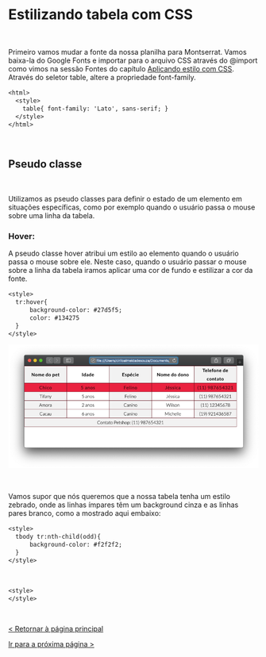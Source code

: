 # Estilizando tabela com CSS
  
  
&nbsp;
  
  
Primeiro vamos mudar a fonte da nossa planilha para Montserrat. Vamos baixa-la do Google Fonts e importar para o arquivo CSS através do @import como vimos na sessão Fontes do capítulo [Aplicando estilo com CSS](9-Aplicando-estilo-com-CSS.md).
Através do seletor table, altere a propriedade font-family.

```
<html>
  <style>
    table{ font-family: 'Lato', sans-serif; }
  </style>
</html>
```
  
  
&nbsp;
  
  
## Pseudo classe
  
  
&nbsp;
  
  
Utilizamos as pseudo classes para definir o estado de um elemento em situações específicas, como por exemplo quando o usuário passa o mouse sobre uma linha da tabela.

### Hover:
A pseudo classe hover atribui um estilo ao elemento quando o usuário passa o mouse sobre ele. Neste caso, quando o usuário passar o mouse sobre a linha da tabela iramos aplicar uma cor de fundo e estilizar a cor da fonte.


```
<style>
  tr:hover{
      background-color: #27d5f5;
      color: #134275
  }
</style>
```
  
  
![Pseudo Classe](imagens/pseudo-classe.png)

  
  
&nbsp;
  
  
Vamos supor que nós queremos que a nossa tabela tenha um estilo zebrado, onde as linhas ímpares têm um background cinza e as linhas pares branco, como a mostrado aqui embaixo:

```
<style>
  tbody tr:nth-child(odd){
      background-color: #f2f2f2;
  }
</style>
```
  
  
![]()
  



```
<style>
</style>
```

  
  
&nbsp;
  
  
[< Retornar à página principal](../README.md)
  
  
[Ir para a próxima página >](14-Formulários.md)

